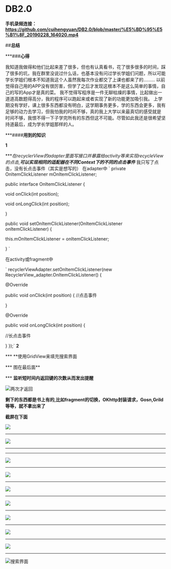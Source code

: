 # DB2.0


**手机录频连接：**
**https://github.com/cuihengyuan/DB2.0/blob/master/%E5%BD%95%E5%B1%8F_20190228_164020.mp4**

##**总结**

***###**心得**

我知道我做得和他们比起来差了很多，但也有认真看书，花了很多很多的时间，踩了很多的坑，我在群里没说过什么话，也基本没有问过学长学姐们问题，所以可能学长学姐们根本不知道我这个人虽然我每次作业都交了上课也都来了的.........
以前觉得自己用的APP没有很厉害，但学了之后才发现这根本不是这么简单的事情，自己的写的App才是真的菜。
我不觉得写程序是一件无聊枯燥的事情，比起做出一道道高数题得高分，我的程序可以跑起来或者实现了新的功能更加吸引我。
上学期没有学好，课上很多东西都没有明白，这学期事务更多，学的东西会更多，我有足够的动力去学习，但我怕我的时间不够，真的我上大学以来最真切的感受就是
时间不够，我恨不得一下子学完所有的东西但这不可能。尽管如此我还是很希望坚持道最后，成为学长学姐那样的人。

***####**用到的知识**

**1**

****在recyclerView的adapter里面写接口并暴露给activity等来实现recycleView的点击,**可以实现相同的适配器在不同Context下的不同的点击事件***
我只写了点击，没有长点击事件（其实是想写的）
 在adapter中
 ` private OnItemClickListener mOnItemClickListener;

public interface OnItemClickListener {

void onClick(int position);

void onLongClick(int position);

}

public void setOnItemClickListener(OnItemClickListener onItemClickListener) {

this.mOnItemClickListener = onItemClickListener;

} 
     ` 

在activity或fragment中

`      recyclerViewAdapter.setOnItemClickListener(new RecyclerView_adapter.OnItemClickListener() {

@Override

public void onClick(int position) {
                                //点击事件

}

@Override

public void onLongClick(int position) {

//长点击事件

}
                        });`
 **2**

*** **使用GridView来填充搜索界面

*** 图在最后面**

*** **监听短时间内返回键的次数从而发出提醒**

![两次才返回](https://raw.githubusercontent.com/cuihengyuan/DB2.0/master/超级截屏_20190301_173905.png) 

**剩下的东西都是书上有的,比如fragment的切换，OKhttp封装请求，Gosn,Grild等等，就不拿出来了** 

**截屏在下面**
 
 ![](https://raw.githubusercontent.com/cuihengyuan/DB2.0/master/超级截屏_20190301_164153.png)
***
![](https://raw.githubusercontent.com/cuihengyuan/DB2.0/master/超级截屏_20190301_164330.png)
***
***
![](https://raw.githubusercontent.com/cuihengyuan/DB2.0/master/超级截屏_20190301_164228.png)
***
![](https://raw.githubusercontent.com/cuihengyuan/DB2.0/master/超级截屏_20190301_164243.png)
***
![](https://raw.githubusercontent.com/cuihengyuan/DB2.0/master/超级截屏_20190301_164313.png)
***
![](https://raw.githubusercontent.com/cuihengyuan/DB2.0/master/超级截屏_20190301_164358.png)
***
![](https://raw.githubusercontent.com/cuihengyuan/DB2.0/master/超级截屏_20190301_164412.png)
***
![](https://raw.githubusercontent.com/cuihengyuan/DB2.0/master/超级截屏_20190301_164433.png)
***
![](https://raw.githubusercontent.com/cuihengyuan/DB2.0/master/超级截屏_20190301_164211.png)
***












![搜索界面](https://raw.githubusercontent.com/cuihengyuan/DB2.0/master/超级截屏_20190301_164330.png)
 
                        
                        
                        
                        
                        
                        
                        
                        
                        
                        
                        
                        

